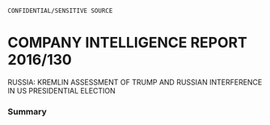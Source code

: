 ```
CONFIDENTIAL/SENSITIVE SOURCE
```

# COMPANY INTELLIGENCE REPORT 2016/130

RUSSIA: KREMLIN ASSESSMENT OF TRUMP AND RUSSIAN INTERFERENCE IN US PRESIDENTIAL ELECTION

### Summary



